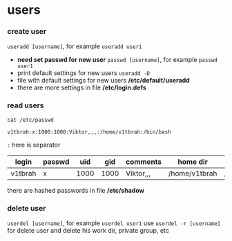 # users
### create user
`useradd [username]`, for example `useradd user1`
* __need set passwd for new user__ `passwd [username]`, for example `passwd user1`
* print default settings for new users `useradd -D`
* file with default settings for new users __/etc/default/useradd__
* there are more settings in file __/etc/login.defs__
### read users

`cat /etc/passwd`

`v1tbrah:x:1000:1000:Viktor,,,:/home/v1tbrah:/bin/bash`

`:` here is separator

| login   | passwd | uid  | gid  | comments  | home dir      | shell     |
|---------|--------|------|------|-----------|---------------|-----------|
| v1tbrah | x      | 1000 | 1000 | Viktor,,, | /home/v1tbrah | /bin/bash |

there are hashed passwords in file __/etc/shadow__

### delete user
`userdel [username]`, for example `userdel user1`
use `userdel -r [username]` for delete user and delete his work dir, private group, etc

